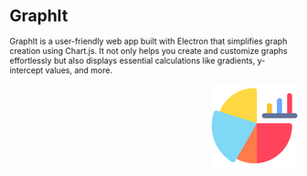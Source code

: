 # GraphIt

GraphIt is a user-friendly web app built with Electron that simplifies graph creation using Chart.js. It not only helps you create and customize graphs effortlessly but also displays essential calculations like gradients, y-intercept values, and more.

> <img src="assets/images/icon.png" align="right" height="150" width="150"/>
